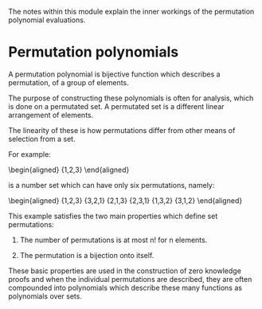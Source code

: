 The notes within this module explain the inner workings
of the permutation polynomial evaluations.


Permutation polynomials
======================

A permutation polynomial is bijective 
function which describes a permutation, 
of a group of elements. 

The purpose of constructing these 
polynomials is often for analysis,
which is done on a permutated set. 
A permutated set is a different 
linear arrangement of elements. 

The linearity of these is how 
permutations differ from other 
means of selection from a set. 

For example: 

\begin{aligned}
{1,2,3}
\end{aligned}

is a number set which can have 
only six permutations, namely:

\begin{aligned}
{1,2,3}
{3,2,1}
{2,1,3}
{2,3,1}
{1,3,2}
{3,1,2}
\end{aligned}

This example satisfies the two 
main properties which define set
permutations:

1. The number of permutations is at most 
n! for n elements. 

2. The permutation is a bijection onto
itself. 

These basic properties are used in 
the construction of zero knowledge 
proofs and when the individual 
permutations are described, they 
are often compounded into 
polynomials which describe these many
functions as polynomials over sets.
